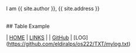 I am {{ site.author }}, {{ site.address }}

<br id="idx02">
## Table Example

| [HOME](https://eldiralps.github.io/os222/) | [LINKS](https://github.com/eldiralps/os222/LINKS/) |
| [GitHub](https://github.com/eldiralps/os222) | [LOG] (https://github.com/eldiralps/os222/TXT/mylog.txt)
